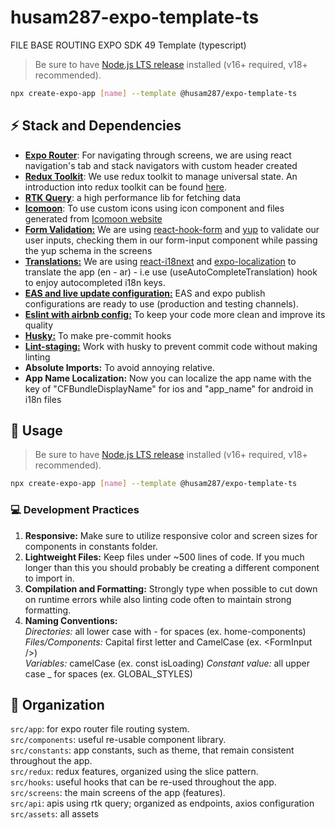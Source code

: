 # husam287-expo-template-ts

FILE BASE ROUTING EXPO SDK 49 Template (typescript)

> Be sure to have [Node.js LTS release](https://nodejs.org/en) installed (v16+ required, v18+ recommended).

```bash
npx create-expo-app [name] --template @husam287/expo-template-ts
```

## ⚡ Stack and Dependencies

- [**Expo Router**](https://docs.expo.dev/routing/introduction/): For navigating through screens, we are using react navigation's tab and stack navigators with custom header created
- [**Redux Toolkit**](https://redux-toolkit.js.org/): We use redux toolkit to manage universal state. An introduction into redux toolkit can be found [here](https://www.youtube.com/watch?v=9zySeP5vH9c).
- [**RTK Query**](https://redux-toolkit.js.org/rtk-query/overview): a high performance lib for fetching data
- [**Icomoon**](https://icomoon.io/): To use custom icons using icon component and files generated from [Icomoon website](https://icomoon.io/)
- [**Form Validation:**](https://react-hook-form.com/) We are using [react-hook-form](https://react-hook-form.com/) and [yup](https://www.npmjs.com/package/yup) to validate our user inputs, checking them in our form-input component while passing the yup schema in the screens
- [**Translations:**](https://www.npmjs.com/package/i18n-js) We are using [react-i18next](https://react.i18next.com/) and [expo-localization](https://docs.expo.dev/versions/latest/sdk/localization/) to translate the app (en - ar) - i.e use (useAutoCompleteTranslation) hook to enjoy autocompleted i18n keys.
- [**EAS and live update configuration:**](https://docs.expo.dev/build/introduction/) EAS and expo publish configurations are ready to use (production and testing channels).
- [**Eslint with airbnb config:**](https://www.npmjs.com/package/eslint-config-airbnb) To keep your code more clean and improve its quality
- [**Husky:**](https://github.com/typicode/husky) To make pre-commit hooks
- [**Lint-staging:**](https://github.com/okonet/lint-staged#Configuration) Work with husky to prevent commit code without making linting
- **Absolute Imports:** To avoid annoying relative.
- **App Name Localization:** Now you can localize the app name with the key of "CFBundleDisplayName" for ios and "app_name" for android in i18n files

## 🔧 Usage

> Be sure to have [Node.js LTS release](https://nodejs.org/en) installed (v16+ required, v18+ recommended).

```bash
npx create-expo-app [name] --template @husam287/expo-template-ts
```

### 💻 **Development Practices**

1. **Responsive:** Make sure to utilize responsive color and screen sizes for components in constants folder.
2. **Lightweight Files:** Keep files under ~500 lines of code. If you much longer than this you should probably be creating a different component to import in.
3. **Compilation and Formatting:** Strongly type when possible to cut down on runtime errors while also linting code often to maintain strong formatting.
4. **Naming Conventions:**  
   _Directories:_ all lower case with - for spaces (ex. home-components)  
   _Files/Components:_ Capital first letter and CamelCase (ex. \<FormInput />)  
   _Variables:_ camelCase (ex. const isLoading)
   _Constant value:_ all upper case \_ for spaces (ex. GLOBAL_STYLES)

## 📂 Organization

`src/app`: for expo router file routing system.  
`src/components`: useful re-usable component library.  
`src/constants`: app constants, such as theme, that remain consistent throughout the app.  
`src/redux`: redux features, organized using the slice pattern.  
`src/hooks`: useful hooks that can be re-used throughout the app.  
`src/screens`: the main screens of the app (features).  
`src/api`: apis using rtk query; organized as endpoints, axios configuration
`src/assets`: all assets

